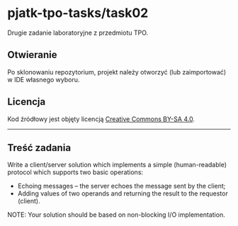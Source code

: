 # pjatk-tpo-tasks/task02

Drugie zadanie laboratoryjne z przedmiotu TPO.

## Otwieranie

Po sklonowaniu repozytorium, projekt należy otworzyć (lub zaimportować) w IDE własnego wyboru.

## Licencja

Kod źródłowy jest objęty licencją [Creative Commons BY-SA 4.0](../LICENSE.txt).

---

## Treść zadania

Write a client/server solution which implements a simple (human-readable) protocol which supports two basic operations:

- Echoing messages – the server echoes the message sent by the client;
- Adding values of two operands and returning the result to the requestor (client).

NOTE: Your solution should be based on non-blocking I/O implementation.
